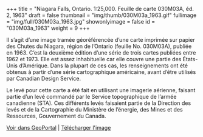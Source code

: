 +++
title = "Niagara Falls, Ontario. 1:25,000. Feuille de carte 030M03A, éd. 2, 1963"
draft = false
thumbnail = "img/thumb/030M03a_1963.gif"
fullimage = "img/full/030M03a_1963.jpg"
showonlyimage = false
id = "030M03a_1963"
weight = 9
+++

Il s’agit d’une image tramée géoréférencée d’une carte imprimée sur papier des Chutes du Niagara, région de l’Ontario (feuille No. 030M03A), publiée en 1963. C’est la deuxième édition d’une série de trois cartes publiées entre 1962 et 1973. Elle est assez inhabituelle car elle couvre une partie des États-Unis d’Amérique. Dans la plupart de ces cas, les renseignements ont été obtenus à partir d’une série cartographique américaine, avant d’être utilisés par Canadian Design Service. 
<!--more-->

Le levé pour cette carte a été fait en utilisant une imagerie aérienne, faisant partie d’un levé commandé par le Service topographique de l’armée canadienne (STA). Ces différents levés faisaient partie de la Direction des levés et de la Cartographie du Ministère de l’énergie, des Mines et des Ressources, Gouvernement du Canada. 

[Voir dans GeoPortal](http://geo.scholarsportal.info/#r/details/_uri@=HTDP25K030M03a_1963TIFF&_add:true) | [Télécharger l'image](https://ocul.on.ca/topomaps/map-images/HTDP25K030M03a_1963TIFF.jpg)
